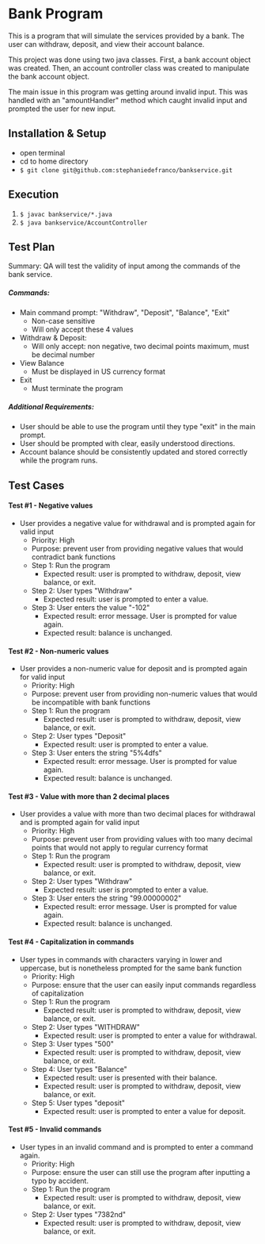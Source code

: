 # Bank Program 

This is a program that will simulate the services provided by a bank. The user can withdraw, deposit, and view their account balance.

This project was done using two java classes. First, a bank account object was created. Then, an account controller class was created to manipulate the bank account object. 

The main issue in this program was getting around invalid input. This was handled with an "amountHandler" method which caught invalid input and prompted the user for new input.


## Installation & Setup
- open terminal
- cd to home directory
- `$ git clone git@github.com:stephaniedefranco/bankservice.git`

## Execution
1) `$ javac bankservice/*.java`
2) `$ java bankservice/AccountController`


## Test Plan

Summary: QA will test the validity of input among the commands of the bank service.

##### Commands: 
- Main command prompt: "Withdraw", "Deposit", "Balance", "Exit"
    - Non-case sensitive
    - Will only accept these 4 values
- Withdraw & Deposit: 
    - Will only accept: non negative, two decimal points maximum, must be decimal number
- View Balance
    - Must be displayed in US currency format
- Exit
    - Must terminate the program

##### Additional Requirements: 
- User should be able to use the program until they type "exit" in the main prompt.
- User should be prompted with clear, easily understood directions.
- Account balance should be consistently updated and stored correctly while the program runs.

## Test Cases 

#### Test #1 - Negative values
- User provides a negative value for withdrawal and is prompted again for valid input
  - Priority: High
  - Purpose: prevent user from providing negative values that would contradict bank functions
  - Step 1: Run the program
     - Expected result: user is prompted to withdraw, deposit, view balance, or exit.
  - Step 2: User types "Withdraw"
     - Expected result: user is prompted to enter a value.
  - Step 3: User enters the value "-102"
     - Expected result: error message. User is prompted for value again. 
     - Expected result: balance is unchanged.

#### Test #2 - Non-numeric values
- User provides a non-numeric value for deposit and is prompted again for valid input
  - Priority: High
  - Purpose: prevent user from providing non-numeric values that would be incompatible with bank functions
  - Step 1: Run the program
     - Expected result: user is prompted to withdraw, deposit, view balance, or exit.
  - Step 2: User types "Deposit"
     - Expected result: user is prompted to enter a value.
  - Step 3: User enters the string "5%4dfs"
     - Expected result: error message. User is prompted for value again. 
     - Expected result: balance is unchanged.
     
#### Test #3 - Value with more than 2 decimal places
- User provides a value with more than two decimal places for withdrawal and is prompted again for valid input
  - Priority: High
  - Purpose: prevent user from providing values with too many decimal points that would not apply to regular currency format
  - Step 1: Run the program
     - Expected result: user is prompted to withdraw, deposit, view balance, or exit.
  - Step 2: User types "Withdraw"
     - Expected result: user is prompted to enter a value.
  - Step 3: User enters the string "99.00000002"
     - Expected result: error message. User is prompted for value again. 
     - Expected result: balance is unchanged. 
     
#### Test #4 - Capitalization in commands
- User types in commands with characters varying in lower and uppercase, but is nonetheless prompted for the same bank function
    - Priority: High
    - Purpose: ensure that the user can easily input commands regardless of capitalization
    - Step 1: Run the program
         - Expected result: user is prompted to withdraw, deposit, view balance, or exit.
    - Step 2: User types "WITHDRAW"
         - Expected result: user is prompted to enter a value for withdrawal.
    - Step 3: User types "500"
         - Expected result: user is prompted to withdraw, deposit, view balance, or exit.
    - Step 4: User types "Balance"
         - Expected result: user is presented with their balance. 
         - Expected result: user is prompted to withdraw, deposit, view balance, or exit.
    - Step 5: User types "deposit" 
         - Expected result: user is prompted to enter a value for deposit. 
         
 #### Test #5 - Invalid commands
 - User types in an invalid command and is prompted to enter a command again.
     - Priority: High
     - Purpose: ensure the user can still use the program after inputting a typo by accident. 
     - Step 1: Run the program
        - Expected result: user is prompted to withdraw, deposit, view balance, or exit.
     - Step 2: User types "7382nd"
        - Expected result: user is prompted to withdraw, deposit, view balance, or exit.
